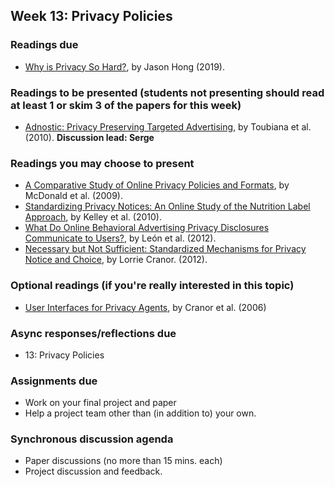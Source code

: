 ## Week 13: Privacy Policies

### Readings due

  - [Why is Privacy So Hard?](https://cacm.acm.org/blogs/blog-cacm/235401-why-is-privacy-so-hard/fulltext), by Jason Hong (2019).

### Readings to be presented (students not presenting should read at least 1 or skim 3 of the papers for this week) 

  - [Adnostic: Privacy Preserving Targeted Advertising](https://papers.ssrn.com/sol3/papers.cfm?abstract_id=2567076), by Toubiana et al. (2010).  **Discussion lead: Serge**


### Readings you may choose to present

  - [A Comparative Study of Online Privacy Policies and Formats](http://lorrie.cranor.org/pubs/authors-version-PETS-formats.pdf), by McDonald et al. (2009).
  - [Standardizing Privacy Notices: An Online Study of the Nutrition Label Approach](https://www.cylab.cmu.edu/_files/pdfs/tech_reports/CMUCyLab09014.pdf), by Kelley et al. (2010).
  - [What Do Online Behavioral Advertising Privacy Disclosures Communicate to Users?](http://www.blaseur.com/papers/wpes2012-obaicons.pdf), by León et al. (2012).
  - [Necessary but Not Sufficient: Standardized Mechanisms for Privacy Notice and Choice](http://www.jthtl.org/content/articles/V10I2/JTHTLv10i2_Cranor.PDF), by Lorrie Cranor. (2012).

### Optional readings (if you're really interested in this topic)

  - [User Interfaces for Privacy Agents](http://lorrie.cranor.org/pubs/privacy-bird-20050714.pdf), by Cranor et al. (2006)

### Async responses/reflections due

  - 13: Privacy Policies


### Assignments due

- Work on your final project and paper
- Help a project team other than (in addition to) your own.


### Synchronous discussion agenda
- Paper discussions (no more than 15 mins. each)
- Project discussion and feedback.
